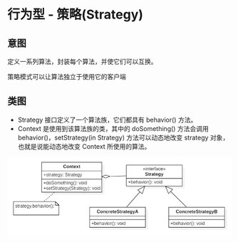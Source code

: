 # 行为型 - 策略(Strategy)

## 意图

定义一系列算法，封装每个算法，并使它们可以互换。

策略模式可以让算法独立于使用它的客户端

## 类图


- Strategy 接口定义了一个算法族，它们都具有 behavior() 方法。 
- Context 是使用到该算法族的类，其中的 doSomething() 方法会调用 behavior()，setStrategy(in Strategy) 方法可以动态地改变 strategy 对象，也就是说能动态地改变 Context 所使用的算法。

![](../../../../../../../../images/strategy_class.png)